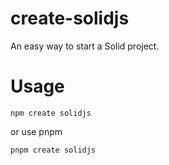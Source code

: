 # create-solidjs

An easy way to start a Solid project.

# Usage

```
npm create solidjs
```

or use pnpm

```
pnpm create solidjs
```
